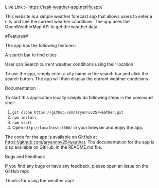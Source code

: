 Live Link :-  https://task-weather-app.netlify.app/

This website is a simple weather forecast app that allows users to enter a city and see the current weather conditions. The app uses the OpenWeatherMap API to get the weather data.

#Features#

The app has the following features:

A search bar to find cities

User can Search current weather conditions using their location

To use the app, simply enter a city name in the search bar and click the search button. The app will then display the current weather conditions.

Documentation

To start this application locally simiply do following steps in the command shell:

1. ```git clone https://github.com/aryannov25/weather.git```
2. ```npm install```
3. ```npm start```
4. Open ```http://localhost:3000/``` in your browser and enjoy the app.

The code for the app is available on GitHub at https://github.com/aryannov25/weather. The documentation for the app is also available on GitHub, in the README.md file.

Bugs and Feedback

If you find any bugs or have any feedback, please open an issue on the GitHub repo.

Thanks for using the weather app!
